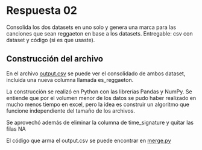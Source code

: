 # Respuesta 02

Consolida los dos datasets en uno solo y genera una marca para las canciones que sean
reggaeton en base a los datasets. Entregable: csv con dataset y código (si es que usaste).

## Construcción del archivo

En el archivo [output.csv](https://github.com/felipeares/spike_challenge/tree/master/answer_02/output.csv) se puede ver el consolidado de ambos dataset, incluida una nueva columna llamada es_reggaeton. 

La construcción se realizó en Python con las librerías Pandas y NumPy. Se entiende que por el volumen menor de los datos se pudo haber realizado en mucho menos tiempo en excel, pero la idea es construir un algoritmo que funcione independiente del tamaño de los archivos.

Se aprovechó además de eliminar la columna de time_signature y quitar las filas NA

El código que arma el output.csv se puede encontrar en [merge.py](https://github.com/felipeares/spike_challenge/tree/master/answer_02/merge.py)